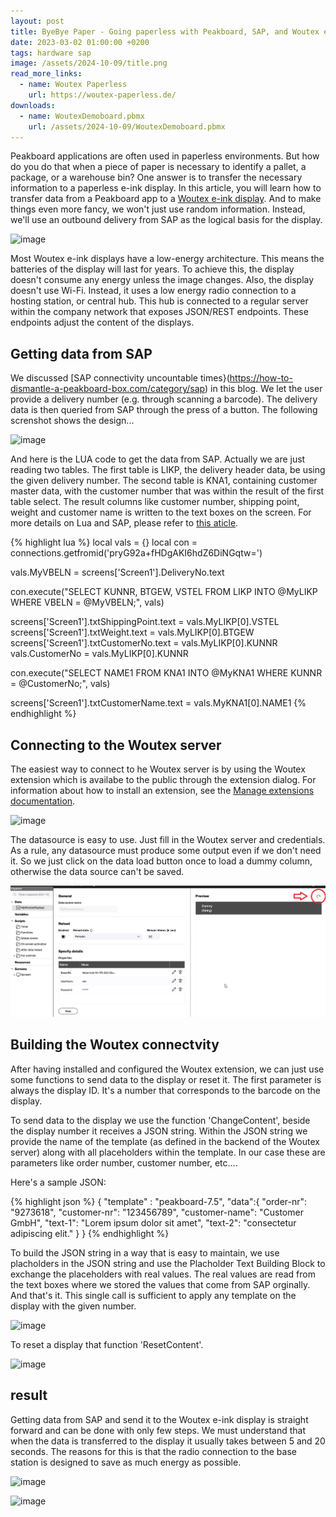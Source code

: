 ```yaml
---
layout: post
title: ByeBye Paper - Going paperless with Peakboard, SAP, and Woutex e-Ink Displays
date: 2023-03-02 01:00:00 +0200
tags: hardware sap
image: /assets/2024-10-09/title.png
read_more_links:
  - name: Woutex Paperless
    url: https://woutex-paperless.de/
downloads:
  - name: WoutexDemoboard.pbmx
    url: /assets/2024-10-09/WoutexDemoboard.pbmx
---
```

Peakboard applications are often used in paperless environments. But how do you do that when a piece of paper is necessary to identify a pallet, a package, or a warehouse bin? One answer is to transfer the necessary information to a paperless e-ink display. In this article, you will learn how to transfer data from a Peakboard app to a [Woutex e-ink display](https://woutex-paperless.de/). And to make things even more fancy, we won't just use random information. Instead, we'll use an outbound delivery from SAP as the logical basis for the display.

![image](/assets/2024-10-09/010.png)

Most Woutex e-ink displays have a low-energy architecture. This means the batteries of the display will last for years. To achieve this, the display doesn't consume any energy unless the image changes. Also, the display doesn't use Wi-Fi. Instead, it uses a low energy radio connection to a hosting station, or central hub. This hub is connected to a regular server within the company network that exposes JSON/REST endpoints. These endpoints adjust the content of the displays. 

## Getting data from SAP

We discussed [SAP connectivity uncountable times}(https://how-to-dismantle-a-peakboard-box.com/category/sap) in this blog. We let the user provide a delivery number (e.g. through scanning a barcode). The delivery data is then queried from SAP through the press of a button. The following screnshot shows the design...

![image](/assets/2024-10-09/020.png)

And here is the LUA code to get the data from SAP. Actually we are just reading two tables. The first table is LIKP, the delivery header data, be using the given delivery number. The second table is KNA1, containing customer master data, with the customer number that was within the result of the first table select. The result columns like customer number, shipping point, weight and customer name is written to the text boxes on the screen. For more details on Lua and SAP, please refer to [this aticle](https://how-to-dismantle-a-peakboard-box.com/SAP-on-fire-how-to-perfectly-integrate-LUA-scripting-with-SAP.html).

{% highlight lua %}
local vals = {}
local con = connections.getfromid('pryG92a+fHDgAKI6hdZ6DiNGqtw=')

vals.MyVBELN = screens['Screen1'].DeliveryNo.text

con.execute("SELECT KUNNR, BTGEW, VSTEL FROM LIKP INTO @MyLIKP WHERE VBELN = @MyVBELN;", vals)

screens['Screen1'].txtShippingPoint.text = vals.MyLIKP[0].VSTEL
screens['Screen1'].txtWeight.text = vals.MyLIKP[0].BTGEW
screens['Screen1'].txtCustomerNo.text = vals.MyLIKP[0].KUNNR
vals.CustomerNo = vals.MyLIKP[0].KUNNR

con.execute("SELECT NAME1 FROM KNA1 INTO @MyKNA1 WHERE KUNNR = @CustomerNo;", vals)

screens['Screen1'].txtCustomerName.text = vals.MyKNA1[0].NAME1
{% endhighlight %}

## Connecting to the Woutex server

The easiest way to connect to he Woutex server is by using the Woutex extension which is availabe to the public through the extension dialog. For information about how to install an extension, see the [Manage extensions documentation](https://help.peakboard.com/data_sources/Extension/en-ManageExtension.html).

![image](/assets/2024-10-09/030.png)

The datasource is easy to use. Just fill in the Woutex server and credentials. As a rule, any datasource must produce some output even if we don't need it. So we just click on the data load button once to load a dummy column, otherwise the data source can't be saved.

![image](/assets/2024-10-09/040.png)

## Building the Woutex connectvity

After having installed and configured the Woutex extension, we can just use some functions to send data to the display or reset it. The first parameter is always the display ID. It's a number that corresponds to the barcode on the display.

To send data to the display we use the function 'ChangeContent', beside the display number it receives a JSON string. Within the JSON string we provide the name of the template (as defined in the backend of the Woutex server) along with all placeholders within the template. In our case these are parameters like order number, customer number, etc....

Here's a sample JSON:

{% highlight json %}
  { "template" : "peakboard-7.5",
         "data":{
             "order-nr": "9273618",
             "customer-nr": "123456789",
             "customer-name": "Customer GmbH",
             "text-1": "Lorem ipsum dolor sit amet",
             "text-2": "consectetur adipiscing elit."
         }
  }
{% endhighlight %}

To build the JSON string in a way that is easy to maintain, we use placholders in the JSON string and use the Placholder Text Building Block to exchange the placeholders with real values. The real values are read from the text boxes where we stored the values that come from SAP orginally. And that's it. This single call is sufficient to apply any template on the display with the given number.

![image](/assets/2024-10-09/050.png)

To reset a display that function 'ResetContent'.

![image](/assets/2024-10-09/060.png)

## result

Getting data from SAP and send it to the Woutex e-ink display is straight forward and can be done with only few steps. We must understand that when the data is transferred to the display it usually takes between 5 and 20 seconds. The reasons for this is that the radio connection to the base station is designed to save as much energy as possible.

![image](/assets/2024-10-09/result2.gif)

![image](/assets/2024-10-09/result.jpg)
